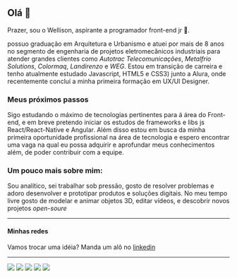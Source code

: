 ## Olá 👋

Prazer, sou o Wellison, aspirante a programador front-end jr 🌱. 

possuo graduação em Arquitetura e Urbanismo e atuei por mais de 8 anos no segmento 
de engenharia de projetos eletromecânicos industriais para atender grandes clientes como *Autotrac Telecomunicações*, *Metalfrio Solutions*, *Colormaq*, 
*Landirenzo* e *WEG*. Estou em transição de carreira e tenho atualmente estudado Javascript, HTML5 e CSS3) junto a Alura, onde recentemente concluí a minha primeira formação em UX/UI Designer.

### Meus próximos passos
  
  Sigo estudando o máximo de tecnologias pertinentes para á área do Front-end, e em breve pretendo iniciar os estudos de frameworks e libs js 
  React/React-Native e Angular. Além disso estou em busca da minha primeira oportunidade profissional na área de tecnologia e espero encontrar uma vaga na qual eu possa adquirir e aprofundar meus conhecimentos
além, de poder contribuir com a equipe. 

 
### Um pouco mais sobre mim:

Sou analítico, sei trabalhar sob pressão, gosto de resolver problemas e adoro desenvolver e prototipar produtos e soluções digitais. No meu tempo livre
gosto de modelar e animar objetos 3D, editar vídeos,  e descobrir novos projetos *open-soure* 

______
#### Minhas redes

Vamos trocar uma idéia? Manda um alô no [linkedin](https://www.linkedin.com/in/wellison-mdias)


______

[<image src="https://img.shields.io/badge/JavaScript-323330?style=for-the-badge&logo=javascript&logoColor=F7DF1E">](https://github.com/wellison-md/)
[<image src="https://img.shields.io/badge/HTML5-E34F26?style=for-the-badge&logo=html5&logoColor=white">](https://github.com/wellison-md/)
[<image src="https://img.shields.io/badge/CSS3-1572B6?style=for-the-badge&logo=css3&logoColor=white">](https://github.com/wellison-md/)
[<image src="https://img.shields.io/badge/Sass-CC6699?style=for-the-badge&logo=sass&logoColor=white">](https://github.com/wellison-md/)
[<image src="https://img.shields.io/badge/Bootstrap-563D7C?style=for-the-badge&logo=bootstrap&logoColor=white">](https://github.com/wellison-md/)


<!--
**wellison-md/wellison-md** is a ✨ _special_ ✨ repository because its `README.md` (this file) appears on your GitHub profile.

Here are some ideas to get you started:

- 🔭 I’m currently working on ...
- 🌱 I’m currently learning ...
- 👯 I’m looking to collaborate on ...
- 🤔 I’m looking for help with ...
- 💬 Ask me about ...
- 📫 How to reach me: ...
- 😄 Pronouns: ...
- ⚡ Fun fact: ...
- ![image](https://img.shields.io/badge/JavaScript-F7DF1E?style=for-the-badge&logo=javascript&logoColor=black)
- ![image](https://img.shields.io/badge/LinkedIn-0077B5?style=for-the-badge&logo=linkedin&logoColor=white) 
-->
